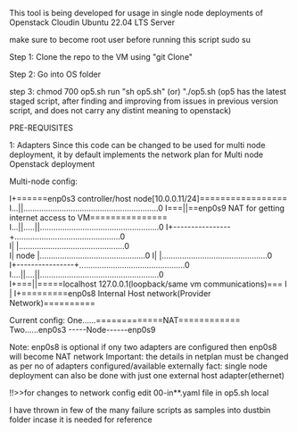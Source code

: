 This tool is being developed for usage in single node deployments of Openstack Cloudin Ubuntu 22.04 LTS Server

make sure to become root user before running this script
sudo su

Step 1:
Clone the repo to the VM using "git Clone"

Step 2:
Go into OS folder

step 3:
chmod 700 op5.sh
run "sh op5.sh" (or) "./op5.sh
(op5 has the latest staged script, after finding and improving from issues in previous version script, and does not carry any distint meaning to openstack)

PRE-REQUISITES

1: Adapters
Since this code can be changed to be used for multi node deployment, it by default implements the network plan for Multi node Openstack deployment

Multi-node config:


I+======enp0s3 controller/host node[10.0.0.11/24]=================
I...||............................................................0
I===||==enp0s9 NAT for getting internet access to VM===============
I...||.....||.....................................................0
I+----------------+...............................................0           
I|                |...............................................0         
I|     node       |...............................................0
I|                |...............................................0         
I+----------------+...............................................0          
I....||....||.....................................................0                                                                      
I+===||=====localhost 127.0.0.1(loopback/same vm communications)===
I  |
I+=========enp0s8 Internal Host network(Provider Network)==========

Current config:
One......=============NAT============
Two......enp0s3 -----Node------enp0s9


Note: enp0s8 is optional if ony two adapters are configured then enp0s8 will become NAT network
Important: the details in netplan must be changed as per no of adapters configured/available externally
fact: single node deployment can also be done with just one external host adapter(ethernet)


!!>>for changes to network config edit 00-in**.yaml file in op5.sh local

I have thrown in few of the many failure scripts as samples into dustbin folder incase it is needed for reference
